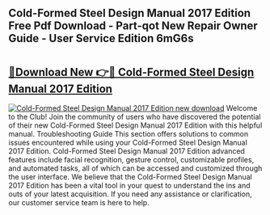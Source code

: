## Cold-Formed Steel Design Manual 2017 Edition Free Pdf Download - Part-qot New Repair Owner Guide - User Service Edition 6mG6s

# <h2><a href="http://bc10454.oget.top/?id=Cold-Formed+Steel+Design+Manual+2017+Edition">🔗Download New 👉🔴 Cold-Formed Steel Design Manual 2017 Edition</a></h2>

[![Cold-Formed Steel Design Manual 2017 Edition new download](https://i.imgur.com/5g1atiW.png)](http://bc10454.oget.top/?id=Cold-Formed+Steel+Design+Manual+2017+Edition)
Welcome to the Club! Join the community of users who have discovered the potential of their new Cold-Formed Steel Design Manual 2017 Edition with this helpful manual. Troubleshooting Guide This section offers solutions to common issues encountered while using your Cold-Formed Steel Design Manual 2017 Edition. Cold-Formed Steel Design Manual 2017 Edition advanced features include facial recognition, gesture control, customizable profiles, and automated tasks, all of which can be accessed and customized through the user interface. We believe that the Cold-Formed Steel Design Manual 2017 Edition has been a vital tool in your quest to understand the ins and outs of your latest acquisition. If you need any assistance or clarification, our customer service team is here to help.
